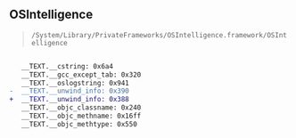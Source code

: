 ## OSIntelligence

> `/System/Library/PrivateFrameworks/OSIntelligence.framework/OSIntelligence`

```diff

   __TEXT.__cstring: 0x6a4
   __TEXT.__gcc_except_tab: 0x320
   __TEXT.__oslogstring: 0x941
-  __TEXT.__unwind_info: 0x390
+  __TEXT.__unwind_info: 0x388
   __TEXT.__objc_classname: 0x240
   __TEXT.__objc_methname: 0x16ff
   __TEXT.__objc_methtype: 0x550

```

